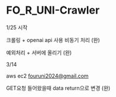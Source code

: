 # FO_R_UNI-Crawler

1/25 시작

크롤링 + openai api 사용 비동기 처리 (완)

예외처리 + 서버에 올리기 (완)

3/14

aws ec2 fouruni2024@gmail.com

GET요청 들어왔을때 data return으로 변경 (완)
